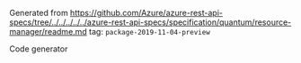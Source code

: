 Generated from https://github.com/Azure/azure-rest-api-specs/tree/../../../../../azure-rest-api-specs/specification/quantum/resource-manager/readme.md tag: `package-2019-11-04-preview`

Code generator 



